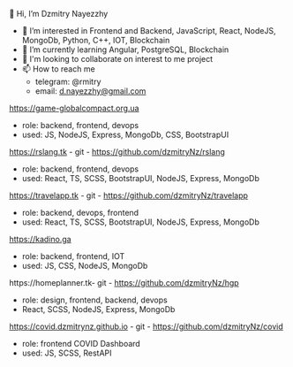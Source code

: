 
👋 Hi, I’m Dzmitry Nayezzhy

- 👀 I’m interested in Frontend and Backend, JavaScript, React, NodeJS, MongoDb, Python, C++, IOT, Blockchain
- 🌱 I’m currently learning Angular, PostgreSQL, Blockchain
- 💞️ I'm looking to collaborate on interest to me project
- 📫 How to reach me
  - telegram: @rmitry
  - email: d.nayezzhy@gmail.com


https://game-globalcompact.org.ua
  - role: backend, frontend, devops
  - used: JS, NodeJS, Express, MongoDb, CSS, BootstrapUI

https://rslang.tk - git - https://github.com/dzmitryNz/rslang
  - role: backend, frontend, devops
  - used: React, TS, SCSS, BootstrapUI, NodeJS, Express, MongoDb

https://travelapp.tk - git - https://github.com/dzmitryNz/travelapp
  - role: backend, devops, frontend
  - used: React, TS, SCSS, BootstrapUI, NodeJS, Express, MongoDb
 
https://kadino.ga 
  - role: backend, frontend, IOT 
  - used: JS, CSS, NodeJS, MongoDb

https://homeplanner.tk- git - https://github.com/dzmitryNz/hgp
  - role: design, frontend, backend, devops
  - React, SCSS, NodeJS, Express, MongoDb

https://covid.dzmitrynz.github.io - git - https://github.com/dzmitryNz/covid
  - role: frontend  COVID Dashboard
  - used: JS, SCSS, RestAPI

